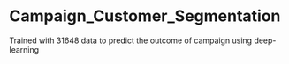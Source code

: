 # Campaign_Customer_Segmentation
 Trained with 31648 data to predict the outcome of campaign using deep-learning
